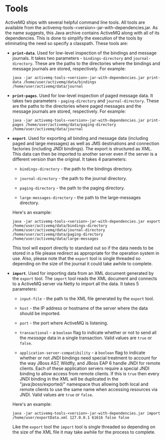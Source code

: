 # Tools

ActiveMQ ships with several helpful command line tools. All tools are
available from the activemq-tools-\<version\>-jar-with-dependencies.jar.
As the name suggests, this Java archive contains ActiveMQ along with all
of its dependencies. This is done to simplify the execution of the tools
by eliminating the need so specify a classpath. These tools are:

-   **`print-data`**. Used for low-level inspection of the bindings and
    message journals. It takes two parameters - `bindings-directory` and
    `journal-directory`. These are the paths to the directories where
    the bindings and message journals are stored, respectively. For
    example:

        java -jar activemq-tools-<version>-jar-with-dependencies.jar print-data /home/user/activemq/data/bindings /home/user/activemq/data/journal

-   **`print-pages`**. Used for low-level inspection of paged message
    data. It takes two parameters - `paging-directory` and
    `journal-directory`. These are the paths to the directories where
    paged messages and the message journals are stored, respectively.
    For example:

        java -jar activemq-tools-<version>-jar-with-dependencies.jar print-pages /home/user/activemq/data/paging-directory /home/user/activemq/data/journal

-   **`export`**. Used for exporting all binding and message data
    (including paged and large messages) as well as JMS destinations and
    connection factories (including JNDI bindings). The export is
    structured as XML. This data can then be imported to another server
    even if the server is a different version than the original. It
    takes 4 parameters:

    -   `bindings-directory` - the path to the bindings directory.

    -   `journal-directory` - the path to the journal directory.

    -   `paging-directory` - the path to the paging directory.

    -   `large-messages-directory` - the path to the large-messages
        directory.

    Here's an example:

        java -jar activemq-tools-<version>-jar-with-dependencies.jar export /home/user/activemq/data/bindings-directory /home/user/activemq/data/journal-directory /home/user/activemq/data/paging-directory /home/user/activemq/data/large-messages

    This tool will export directly to standard out so if the data needs
    to be stored in a file please redirect as appropriate for the
    operation system in use. Also, please note that the `export` tool is
    single threaded so depending on the size of the journal it could
    take awhile to complete.

-   **`import`**. Used for importing data from an XML document generated
    by the `export` tool. The `import` tool reads the XML document and
    connects to a ActiveMQ server via Netty to import all the data. It
    takes 5 parameters:

    -   `input-file` - the path to the XML file generated by the
        `export` tool.

    -   `host` - the IP address or hostname of the server where the data
        should be imported.

    -   `port` - the port where ActiveMQ is listening.

    -   `transactional` - a `boolean` flag to indicate whether or not to
        send all the *message* data in a single transaction. Valid
        values are `true` or `false`.

    -   `application-server-compatibility` - a `boolean` flag to
        indicate whether or not JNDI bindings need special treatment to
        account for the way JBoss AS7, Wildfly, and JBoss EAP 6 handle
        JNDI for remote clients. Each of these application servers
        require a special JNDI binding to allow access from remote
        clients. If this is `true` then every JNDI binding in the XML
        will be duplicated in the "java:jboss/exported/" namespace thus
        allowing both local and remote clients to use the same name when
        accessing resources via JNDI. Valid values are `true` or
        `false`.

    Here's an example:

        java -jar activemq-tools-<version>-jar-with-dependencies.jar import /home/user/exportData.xml 127.0.0.1 61616 false false

    Like the `export` tool the `import` tool is single threaded so
    depending on the size of the XML file it may take awhile for the
    process to complete.


